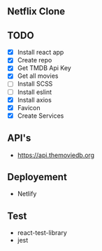 ## Netflix Clone

## TODO
* [x] Install react app
* [x] Create repo
* [x] Get TMDB Api Key
* [x] Get all movies
* [ ] Install SCSS
* [ ] Install eslint
* [x] Install axios
* [x] Favicon
* [x] Create Services

## API's
* https://api.themoviedb.org

## Deployement
* Netlify

## Test
* react-test-library
* jest
